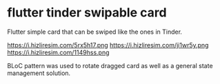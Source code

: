 # flutter tinder swipable card

Flutter simple card that can be swiped like the ones in Tinder.

https://i.hizliresim.com/5rx5h17.png
https://i.hizliresim.com/ji1wr5y.png
https://i.hizliresim.com/1149hss.png

BLoC pattern was used to rotate dragged card as well as a general state management solution.

